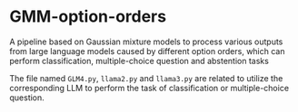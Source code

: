 # GMM-option-orders
A pipeline based on Gaussian mixture models to process various outputs from large language models caused by different option orders, which can perform classification, multiple-choice question and abstention tasks

The file named `GLM4.py`, `llama2.py` and `llama3.py` are related to utilize the corresponding LLM to perform the task of classification or multiple-choice question. 
